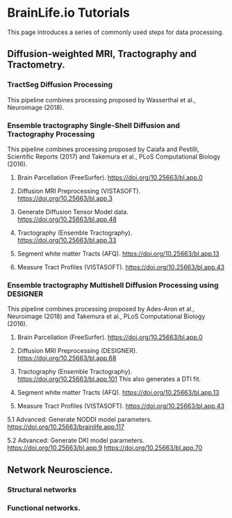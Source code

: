 # BrainLife.io Tutorials

This page introduces a series of commonly used steps for data processing. 

## Diffusion-weighted MRI, Tractography and Tractometry.
### TractSeg Diffusion Processing
This pipeline combines processing proposed by Wasserthal et al., Neuroimage (2018).


### Ensemble tractography Single-Shell Diffusion and Tractography Processing
This pipeline combines processing proposed by Caiafa and Pestilli, Scientific Reports (2017) and Takemura et al., PLoS Computational Biology (2016).

1. Brain Parcellation (FreeSurfer).
https://doi.org/10.25663/bl.app.0

2. Diffusion MRI Preprocessing (VISTASOFT).
https://doi.org/10.25663/bl.app.3

3. Generate Diffusion Tensor Model data.
https://doi.org/10.25663/bl.app.48 

4. Tractography (Ensemble Tractography).
https://doi.org/10.25663/bl.app.33

3. Segment white matter Tracts (AFQ).
https://doi.org/10.25663/bl.app.13

4. Measure Tract Profiles (VISTASOFT).
https://doi.org/10.25663/bl.app.43


### Ensemble tractography Multishell Diffusion Processing using DESIGNER
This pipeline combines processing proposed by Ades-Aron et al., Neuroimage (2018) and Takemura et al., PLoS Computational Biology (2016).

1. Brain Parcellation (FreeSurfer).
https://doi.org/10.25663/bl.app.0

2. Diffusion MRI Preprocessing (DESIGNER).
https://doi.org/10.25663/bl.app.68

3. Tractography (Ensemble Tractography).
https://doi.org/10.25663/bl.app.101
This also generates a DTI fit.

3. Segment white matter Tracts (AFQ).
https://doi.org/10.25663/bl.app.13

4. Measure Tract Profiles (VISTASOFT).
https://doi.org/10.25663/bl.app.43

5.1 Advanced: Generate NODDI model parameters.
https://doi.org/10.25663/brainlife.app.117

5.2 Advanced: Generate DKI model parameters.
https://doi.org/10.25663/bl.app.9
https://doi.org/10.25663/bl.app.70



## Network Neuroscience.
### Structural networks


### Functional networks.
